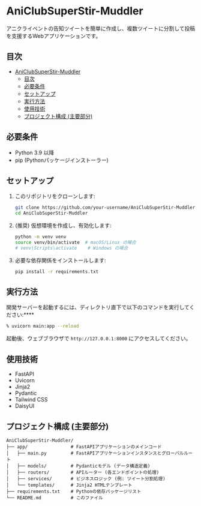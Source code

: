 # AniClubSuperStir-Muddler

アニクライベントの告知ツイートを簡単に作成し、複数ツイートに分割して投稿を支援するWebアプリケーションです。

## 目次
- [AniClubSuperStir-Muddler](#aniclubsuperstir-muddler)
  - [目次](#目次)
  - [必要条件](#必要条件)
  - [セットアップ](#セットアップ)
  - [実行方法](#実行方法)
  - [使用技術](#使用技術)
  - [プロジェクト構成 (主要部分)](#プロジェクト構成-主要部分)

## 必要条件
- Python 3.9 以降
- pip (Pythonパッケージインストーラー)

## セットアップ
1. このリポジトリをクローンします:
   ```bash
   git clone https://github.com/your-username/AniClubSuperStir-Muddler.git
   cd AniClubSuperStir-Muddler
   ```
2. (推奨) 仮想環境を作成し、有効化します:
   ```bash
   python -m venv venv
   source venv/bin/activate  # macOS/Linux の場合
   # venv\Scripts\activate    # Windows の場合
   ```
3. 必要な依存関係をインストールします:
   ```bash
   pip install -r requirements.txt
   ```

## 実行方法
開発サーバーを起動するには、ディレクトリ直下で以下のコマンドを実行してください:****
```bash
% uvicorn main:app --reload
```
起動後、ウェブブラウザで `http://127.0.0.1:8000` にアクセスしてください。

## 使用技術
- FastAPI
- Uvicorn
- Jinja2
- Pydantic
- Tailwind CSS
- DaisyUI

## プロジェクト構成 (主要部分)
```
AniClubSuperStir-Muddler/
├── app/                # FastAPIアプリケーションのメインコード
│   ├── main.py         # FastAPIアプリケーションインスタンスとグローバルルート
│   ├── models/         # Pydanticモデル (データ構造定義)
│   ├── routers/        # APIルーター (各エンドポイントの処理)
│   ├── services/       # ビジネスロジック (例: ツイート分割処理)
│   └── templates/      # Jinja2 HTMLテンプレート
├── requirements.txt    # Pythonの依存パッケージリスト 
└── README.md           # このファイル
```